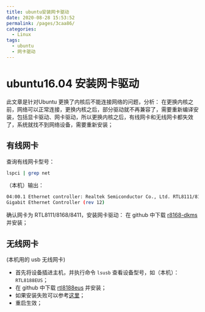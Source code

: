 ```yaml
---
title: ubuntu安装网卡驱动
date: 2020-08-28 15:53:52
permalink: /pages/3caa86/
categories: 
  - Linux
tags: 
  - ubuntu
  - 网卡驱动
---
```

# ubuntu16.04 安装网卡驱动


此文章是针对Ubuntu 更换了内核后不能连接网络的问题，分析：
在更换内核之前，网络可以正常连接，更换内核之后，部分驱动就不再兼容了，需要重新编译安装，包括显卡驱动、网卡驱动，所以更换内核之后，有线网卡和无线网卡都失效了，系统就找不到网络设备，需要重新安装；
## 有线网卡
查询有线网卡型号：
```bash
lspci | grep net
```
（本机）输出：
```bash
04:00.1 Ethernet controller: Realtek Semiconductor Co., Ltd. RTL8111/8168/8411 PCI Express 
Gigabit Ethernet Controller (rev 12)
```
确认网卡为 RTL8111/8168/8411，安装网卡驱动：
在 github 中下载 [r8168-dkms](https://github.com/RangeeGmbH/r8168-dkms) 并安装；

## 无线网卡
(本机用的 usb 无线网卡)

- 首先将设备插进主机，并执行命令 `lsusb` 查看设备型号，如（本机）：`RTL8188EUS`；
- 在 github 中下载 [rtl8188eus](https://github.com/aircrack-ng/rtl8188eus) 并安装；
- 如果安装失败可以参考[这里](http://www.tamray.cn/index.php/2020/06/15/linux-insmod-info/)；
- 重启生效；
